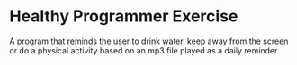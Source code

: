 # Healthy Programmer Exercise

A program that reminds the user to drink water, keep away from the screen or do a physical activity based on an mp3 file played as a daily reminder.

